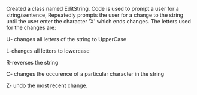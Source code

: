 Created a class named EditString.
Code is used to prompt a user for a string/sentence,
Repeatedly prompts the user for a change to the string until the user enter the character 'X' which ends changes.
The letters used for the changes are: 

U- changes all letters of the string to UpperCase

L-changes all letters to lowercase

R-reverses the string

C- changes the occurence of a particular character in the string

Z- undo the most recent change.






